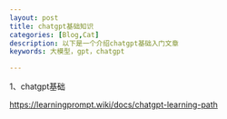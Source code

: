 ```yaml
---
layout: post
title: chatgpt基础知识
categories: [Blog,Cat]
description: 以下是一个介绍chatgpt基础入门文章
keywords: 大模型，gpt，chatgpt

---
```


1、chatgpt基础

https://learningprompt.wiki/docs/chatgpt-learning-path 
